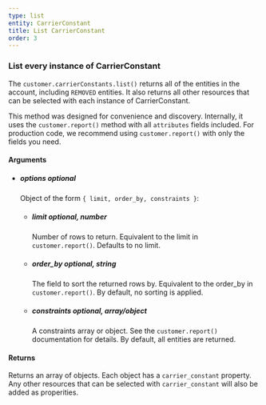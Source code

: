 ```yaml
---
type: list
entity: CarrierConstant 
title: List CarrierConstant 
order: 3
---
```


### List every instance of CarrierConstant 


The `customer.carrierConstants.list()` returns all of the entities in the account, including `REMOVED` entities. It also returns all other resources that can be selected with each instance of CarrierConstant.

This method was designed for convenience and discovery. Internally, it uses the `customer.report()` method with all `attributes` fields included. For production code, we recommend using `customer.report()` with only the fields you need.


#### Arguments

-   ##### options _optional_
    Object of the form `{ limit, order_by, constraints }`:
    -   ##### limit _optional, number_
        Number of rows to return. Equivalent to the limit in `customer.report()`. Defaults to no limit.
    -   ##### order_by _optional, string_
        The field to sort the returned rows by. Equivalent to the order_by in `customer.report()`. By default, no sorting is applied.
    -   ##### constraints _optional, array/object_
        A constraints array or object. See the `customer.report()` documentation for details. By default, all entities are returned.


#### Returns

Returns an array of objects.
Each object has a `carrier_constant` property. Any other resources that can be selected with `carrier_constant` will also be added as properities.
